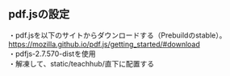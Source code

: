 ## pdf.jsの設定
・pdf.jsを以下のサイトからダウンロードする（Prebuildのstable）。  
https://mozilla.github.io/pdf.js/getting_started/#download  
・pdfjs-2.7.570-distを使用  
・解凍して、static/teachhub/直下に配置する  

